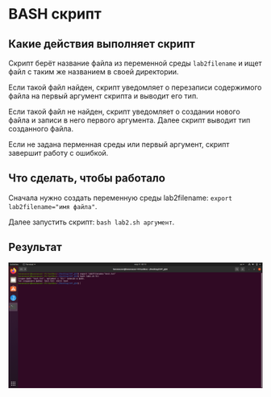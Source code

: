 # BASH скрипт
## Какие действия выполняет скрипт
<p>Скрипт берёт название файла из переменной среды <code>lab2filename</code> и ищет файл с таким же названием в своей директории.</p>
<p>Если такой файл найден, скрипт уведомляет о перезаписи содержимого файла на первый аргумент скрипта и выводит его тип.</p>
<p>Если такой файл не найден, скрипт уведомляет о создании нового файла и записи в него первого аргумента. Далее скрипт выводит тип созданного файла.</p>
<p>Если не задана перменная среды или первый аргумент, скрипт завершит работу с ошибкой.</p>

## Что сделать, чтобы работало
<p>Сначала нужно создать переменную среды lab2filename: <code>export lab2filename="имя файла"</code>.</p>
<p>Далее запустить скрипт: <code>bash lab2.sh аргумент</code>.</p>

## Результат
<img src="screenshot.png">
